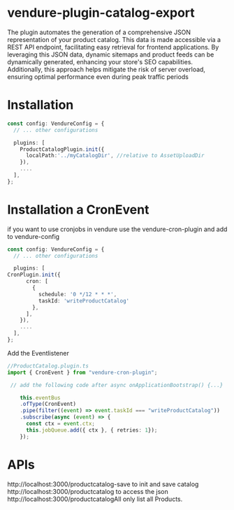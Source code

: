 # vendure-plugin-catalog-export
The plugin automates the generation of a comprehensive JSON representation of your product catalog. This data is made accessible via a REST API endpoint, facilitating easy retrieval for frontend applications. By leveraging this JSON data, dynamic sitemaps and product feeds can be dynamically generated, enhancing your store's SEO capabilities. Additionally, this approach helps mitigate the risk of server overload, ensuring optimal performance even during peak traffic periods


# Installation

```typescript
const config: VendureConfig = {
  // ... other configurations

  plugins: [
    ProductCatalogPlugin.init({
      localPath:'../myCatalogDir', //relative to AssetUploadDir
    }),
    ....
  ],
};
```

# Installation a CronEvent
if you want to use cronjobs in vendure use the vendure-cron-plugin and add to vendure-config

```typescript
const config: VendureConfig = {
  // ... other configurations

  plugins: [
CronPlugin.init({
      cron: [
        {
          schedule: '0 */12 * * *',
          taskId: 'writeProductCatalog'  
        },
      ],
    }),
    ....
  ],
};
```
Add the Eventlistener
```typescript
//ProductCatalog.plugin.ts
import { CronEvent } from "vendure-cron-plugin";

 // add the following code after async onApplicationBootstrap() {...}

    this.eventBus
    .ofType(CronEvent)
    .pipe(filter((event) => event.taskId === "writeProductCatalog"))
    .subscribe(async (event) => {
      const ctx = event.ctx;
      this.jobQueue.add({ ctx }, { retries: 1});
    });
```

# APIs
http://localhost:3000/productcatalog-save to init and save catalog  
http://localhost:3000/productcatalog to access the json  
http://localhost:3000/productcatalogAll only list all Products. 




